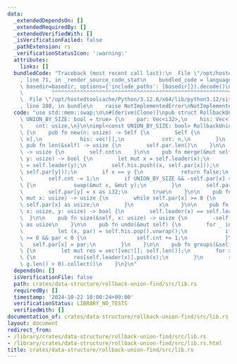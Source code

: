 ```yaml
---
data:
  _extendedDependsOn: []
  _extendedRequiredBy: []
  _extendedVerifiedWith: []
  _isVerificationFailed: false
  _pathExtension: rs
  _verificationStatusIcon: ':warning:'
  attributes:
    links: []
  bundledCode: "Traceback (most recent call last):\n  File \"/opt/hostedtoolcache/Python/3.12.8/x64/lib/python3.12/site-packages/onlinejudge_verify/documentation/build.py\"\
    , line 71, in _render_source_code_stat\n    bundled_code = language.bundle(stat.path,\
    \ basedir=basedir, options={'include_paths': [basedir]}).decode()\n          \
    \         ^^^^^^^^^^^^^^^^^^^^^^^^^^^^^^^^^^^^^^^^^^^^^^^^^^^^^^^^^^^^^^^^^^^^^^^^^^^^^^^^^\n\
    \  File \"/opt/hostedtoolcache/Python/3.12.8/x64/lib/python3.12/site-packages/onlinejudge_verify/languages/rust.py\"\
    , line 288, in bundle\n    raise NotImplementedError\nNotImplementedError\n"
  code: "use std::mem::swap;\n\n#[derive(Clone)]\npub struct RollbackUnionFind<const\
    \ UNION_BY_SIZE: bool = true> {\n    par: Vec<i32>,\n    his: Vec<(usize, i32)>,\n\
    \    cnt: usize,\n}\n\nimpl<const UNION_BY_SIZE: bool> RollbackUnionFind<UNION_BY_SIZE>\
    \ {\n    pub fn new(n: usize) -> Self {\n        Self {\n            par: vec![-1;\
    \ n],\n            his: vec![],\n            cnt: n,\n        }\n    }\n\n   \
    \ pub fn len(&self) -> usize {\n        self.par.len()\n    }\n\n    pub fn count(&self)\
    \ -> usize {\n        self.cnt\n    }\n\n    pub fn merge(&mut self, x: usize,\
    \ y: usize) -> bool {\n        let mut x = self.leader(x);\n        let mut y\
    \ = self.leader(y);\n        self.his.push((x, self.par[x]));\n        self.his.push((y,\
    \ self.par[y]));\n        if x == y {\n            return false;\n        }\n\
    \        self.cnt -= 1;\n        if UNION_BY_SIZE && -self.par[x] < -self.par[y]\
    \ {\n            swap(&mut x, &mut y);\n        }\n        self.par[x] += self.par[y];\n\
    \        self.par[y] = x as i32;\n        true\n    }\n\n    pub fn leader(&self,\
    \ mut x: usize) -> usize {\n        while self.par[x] >= 0 {\n            x =\
    \ self.par[x] as usize;\n        }\n        x\n    }\n\n    pub fn same(&self,\
    \ x: usize, y: usize) -> bool {\n        self.leader(x) == self.leader(y)\n  \
    \  }\n\n    pub fn size(&self, x: usize) -> usize {\n        -self.par[self.leader(x)]\
    \ as usize\n    }\n\n    pub fn undo(&mut self) {\n        for _ in 0..2 {\n \
    \           let (x, par) = self.his.pop().unwrap();\n            if self.par[x]\
    \ >= 0 && par < 0 {\n                self.cnt += 1;\n            }\n         \
    \   self.par[x] = par;\n        }\n    }\n\n    pub fn groups(&self) -> Vec<Vec<usize>>\
    \ {\n        let mut res = vec![vec![]; self.len()];\n        for x in 0..self.len()\
    \ {\n            res[self.leader(x)].push(x);\n        }\n        res.into_iter().filter(|g|\
    \ g.len() > 0).collect()\n    }\n}\n"
  dependsOn: []
  isVerificationFile: false
  path: crates/data-structure/rollback-union-find/src/lib.rs
  requiredBy: []
  timestamp: '2024-10-22 10:00:24+09:00'
  verificationStatus: LIBRARY_NO_TESTS
  verifiedWith: []
documentation_of: crates/data-structure/rollback-union-find/src/lib.rs
layout: document
redirect_from:
- /library/crates/data-structure/rollback-union-find/src/lib.rs
- /library/crates/data-structure/rollback-union-find/src/lib.rs.html
title: crates/data-structure/rollback-union-find/src/lib.rs
---
```

